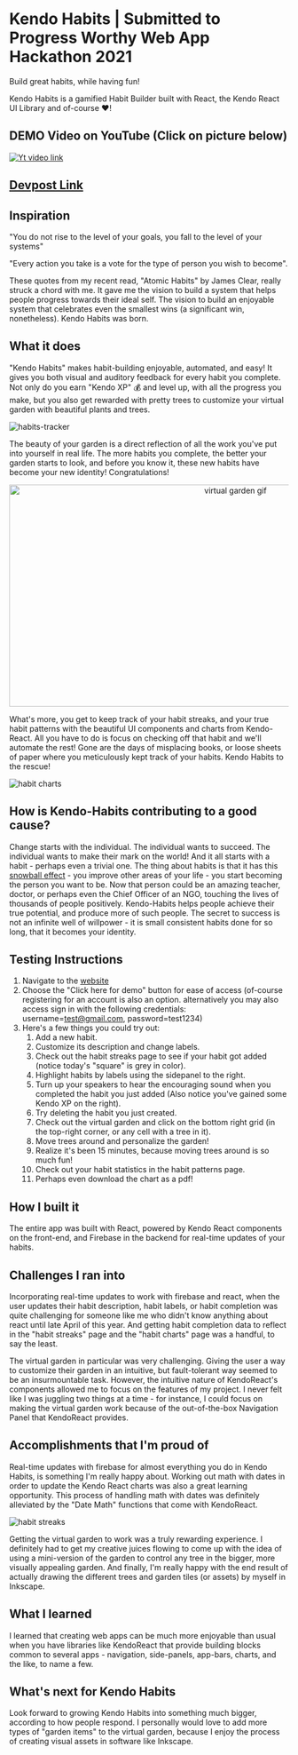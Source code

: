 # Kendo Habits | Submitted to Progress Worthy Web App Hackathon 2021

Build great habits, while having fun!

Kendo Habits is a gamified Habit Builder built with React, the Kendo React UI Library and of-course ❤️!

## DEMO Video on YouTube (Click on picture below)
[![Yt video link](https://raw.githubusercontent.com/adithya-tp/Kendo-Habits/master/assets/01_home_page.png?token=AIW2C5W2XZG4SSYRA5GQBL3AV7YFK)](https://www.youtube.com/watch?v=m8nUsUN6_8Q)

## [Devpost Link](https://devpost.com/software/kendo-habits-sylh2u)

## Inspiration

"You do not rise to the level of your goals, you fall to the level of your systems"
 
"Every action you take is a vote for the type of person you wish to become". 

These quotes from my recent read, "Atomic Habits" by James Clear, really struck a chord with me. It gave me the vision to build a system that helps people progress towards their ideal self. The vision to build an enjoyable system that celebrates even the smallest wins (a significant win, nonetheless). Kendo Habits was born.

## What it does

"Kendo Habits" makes habit-building enjoyable, automated, and easy! It gives you both visual and auditory feedback for every habit you complete. Not only do you earn "Kendo XP" 💰 and level up, with all the progress you make, but you also get rewarded with pretty trees to customize your virtual garden with beautiful plants and trees.

![habits-tracker](assets/04_daily_habits.png)
 
The beauty of your garden is a direct reflection of all the work you've put into yourself in real life. The more habits you complete, the better your garden starts to look, and before you know it, these new habits have become your new identity! Congratulations!

<p align="center">
  <img width="800" height="400"src="assets/garden_gif.gif" alt="virtual garden gif" />
</p>

What's more, you get to keep track of your habit streaks, and your true habit patterns with the beautiful UI components and charts from Kendo-React. All you have to do is focus on checking off that habit and we'll automate the rest! Gone are the days of misplacing books, or loose sheets of paper where you meticulously kept track of your habits. Kendo Habits to the rescue!

![habit charts](assets/09_habits_viz.png)

## How is Kendo-Habits contributing to a good cause?

Change starts with the individual. The individual wants to succeed. The individual wants to make their mark on the world! And it all starts with a habit - perhaps even a trivial one. The thing about habits is that it has this [snowball effect](https://greatergood.berkeley.edu/article/item/the_snowball_effect_practice_one_happiness_habit_and_the_others_will_follow) - you improve other areas of your life - you start becoming the person you want to be. Now that person could be an amazing teacher, doctor, or perhaps even the Chief Officer of an NGO, touching the lives of thousands of people positively. Kendo-Habits helps people achieve their true potential, and produce more of such people. The secret to success is not an infinite well of willpower - it is small consistent habits done for so long, that it becomes your identity.

## Testing Instructions
1. Navigate to the [website](https://www.kendo-habits.web.app)
2. Choose the "Click here for demo" button for ease of access (of-course registering for an account is also an option. alternatively you may also access sign in with the following credentials: username=test@gmail.com, password=test1234)
3. Here's a few things you could try out:
    1. Add a new habit.
    2. Customize its description and change labels.
    3. Check out the habit streaks page to see if your habit got added (notice today's "square" is grey in color).
    4. Highlight habits by labels using the sidepanel to the right.
    5. Turn up your speakers to hear the encouraging sound when you completed the habit you just added (Also notice you've gained some Kendo XP on the right).
    6. Try deleting the habit you just created.
    7. Check out the virtual garden and click on the bottom right grid (in the top-right corner, or any cell with a tree in it).
    8. Move trees around and personalize the garden!
    9. Realize it's been 15 minutes, because moving trees around is so much fun!
    10. Check out your habit statistics in the habit patterns page.
    11. Perhaps even download the chart as a pdf!

## How I built it

The entire app was built with React, powered by Kendo React components on the front-end, and Firebase in the backend for real-time updates of your habits.

## Challenges I ran into

Incorporating real-time updates to work with firebase and react, when the user updates their habit description, habit labels, or habit completion was quite challenging for someone like me who didn't know anything about react until late April of this year. And getting habit completion data to reflect in the "habit streaks" page and the "habit charts" page was a handful, to say the least.

The virtual garden in particular was very challenging. Giving the user a way to customize their garden in an intuitive, but fault-tolerant way seemed to be an insurmountable task. However, the intuitive nature of KendoReact's components allowed me to focus on the features of my project. I never felt like I was juggling two things at a time - for instance, I could focus on making the virtual garden work because of the out-of-the-box Navigation Panel that KendoReact provides.

## Accomplishments that I'm proud of

Real-time updates with firebase for almost everything you do in Kendo Habits, is something I'm really happy about. Working out math with dates in order to update the Kendo React charts was also a great learning opportunity. This process of handling math with dates was definitely alleviated by the "Date Math" functions that come with KendoReact.

![habit streaks](assets/06_habit_streaks_page.png)

Getting the virtual garden to work was a truly rewarding experience. I definitely had to get my creative juices flowing to come up with the idea of using a mini-version of the garden to control any tree in the bigger, more visually appealing garden. And finally, I'm really happy with the end result of actually drawing the different trees and garden tiles (or assets) by myself in Inkscape.

## What I learned

I learned that creating web apps can be much more enjoyable than usual when you have libraries like KendoReact that provide building blocks common to several apps - navigation, side-panels, app-bars, charts, and the like, to name a few.

## What's next for Kendo Habits

Look forward to growing Kendo Habits into something much bigger, according to how people respond. I personally would love to add more types of "garden items" to the virtual garden, because I enjoy the process of creating visual assets in software like Inkscape.

